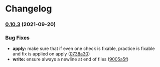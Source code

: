 # Changelog

### [0.10.3](https://www.github.com/uladkasach/declapract/compare/v0.10.2...v0.10.3) (2021-09-20)


### Bug Fixes

* **apply:** make sure that if even one check is fixable, practice is fixable and fix is applied on apply ([0738a30](https://www.github.com/uladkasach/declapract/commit/0738a30864503f14fa1d67149531994cfcd4158f))
* **write:** ensure always a newline at end of files ([9005a5f](https://www.github.com/uladkasach/declapract/commit/9005a5fa93835fa6b772c432021387f7afea914c))
